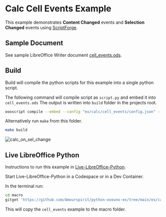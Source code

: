 # Calc Cell Events Example

This example demonstrates **Content Changed** events and **Selection Changed** events using [ScriptForge].

## Sample Document

See sample LibreOffice Writer document [cell_events.ods](cell_events.ods).

## Build

Build will compile the python scripts for this example into a single python script.

The following command will compile script as `script.py` and embed it into `cell_events.ods`
The output is written into `build` folder in the projects root.

```sh
oooscript compile --embed --config "ex/calc/cell_events/config.json" --embed-doc "ex/calc/cell_events/cell_events.ods"
```

Alternatively run `make` from this folder.

```bash
make build
```

![calc_on_sel_change](https://user-images.githubusercontent.com/4193389/166338567-e597c1e9-854c-4254-bbf8-fb8f94598797.gif)

## Live LibreOffice Python

Instructions to run this example in [Live-LibreOffice-Python](https://github.com/Amourspirit/live-libreoffice-python).

Start Live-LibreOffice-Python in a Codespace or in a Dev Container.

In the terminal run:

```bash
cd macro
gitget 'https://github.com/Amourspirit/python-ooouno-ex/tree/main/ex/calc/cell_events'
```

This will copy the `cell_events` example to the macro folder.

[ScriptForge]: https://gitlab.com/LibreOfficiant/scriptforge
